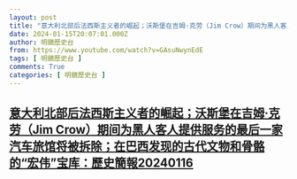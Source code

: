 ```yaml
---
layout: post
title: "意大利北部后法西斯主义者的崛起；沃斯堡在吉姆·克劳（Jim Crow）期间为黑人客人提供服务的最后一家汽车旅馆将被拆除；在巴西发现的古代文物和骨骼的“宏伟”宝库：歷史簡報20240116"
date: 2024-01-15T20:07:01.000Z
author: 明鏡歷史台
from: https://www.youtube.com/watch?v=GAsuNwynEdE
tags: [ 明鏡歷史台 ]
comments: True
categories: [ 明鏡歷史台 ]
---
```

<!--1705349221000-->
[意大利北部后法西斯主义者的崛起；沃斯堡在吉姆·克劳（Jim Crow）期间为黑人客人提供服务的最后一家汽车旅馆将被拆除；在巴西发现的古代文物和骨骼的“宏伟”宝库：歷史簡報20240116](https://www.youtube.com/watch?v=GAsuNwynEdE)
------

<div>

</div>
